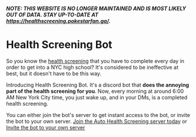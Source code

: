 ***NOTE: THIS WEBSITE IS NO LONGER MAINTAINED AND IS MOST LIKELY OUT OF DATA. STAY UP-TO-DATE AT https://healthscreening.pokestarfan.ga/.***
# Health Screening Bot

So you know the [health screening](https://healthscreening.schools.nyc/) that you have to complete every day in order to
get into a NYC high school? It's considered to be ineffective at best, but it doesn't have to be this way.

Introducing Health Screening Bot. It's a discord bot that **does the annoying part of the health screening for you**.
Now, every morning at around 6:00 AM New York City time, you just wake up, and in your DMs, is a completed health
screening.

You can either join the bot's server to get instant access to the bot, or invite the bot to your own
server. [Join the Auto Health Screening server today](https://discord.gg/JtkjkdJaEC)
or [Invite the bot to your own server](https://discord.com/oauth2/authorize?client_id=890001571004448800&scope=applications.commands%20bot)